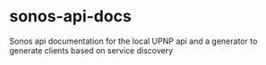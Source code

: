 # sonos-api-docs

Sonos api documentation for the local UPNP api and a generator to generate clients based on service discovery
